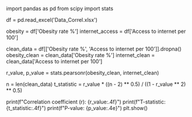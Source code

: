 import pandas as pd
from scipy import stats

df = pd.read_excel('Data_Correl.xlsx')

obesity = df['Obesity rate %']
internet_access = df['Access to internet per 100']

clean_data = df[['Obesity rate %', 'Access to internet per 100']].dropna()
obesity_clean = clean_data['Obesity rate %']
internet_clean = clean_data['Access to internet per 100']

r_value, p_value = stats.pearsonr(obesity_clean, internet_clean)

n = len(clean_data)
t_statistic = r_value * ((n - 2) ** 0.5) / ((1 - r_value ** 2) ** 0.5)

print(f"Correlation coefficient (r): {r_value:.4f}")
print(f"T-statistic: {t_statistic:.4f}")
print(f"P-value: {p_value:.4e}")
plt.show()
